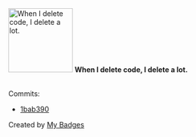 <img src="https://my-badges.github.io/my-badges/mass-delete-commit.png" alt="When I delete code, I delete a lot." title="When I delete code, I delete a lot." width="128">
<strong>When I delete code, I delete a lot.</strong>
<br><br>

Commits:

- <a href="https://github.com/RRZE-Webteam/FAU-Studium/commit/1bab390abc977bcc17db0a1ea764dc0b635e6640">1bab390</a>


Created by <a href="https://github.com/my-badges/my-badges">My Badges</a>